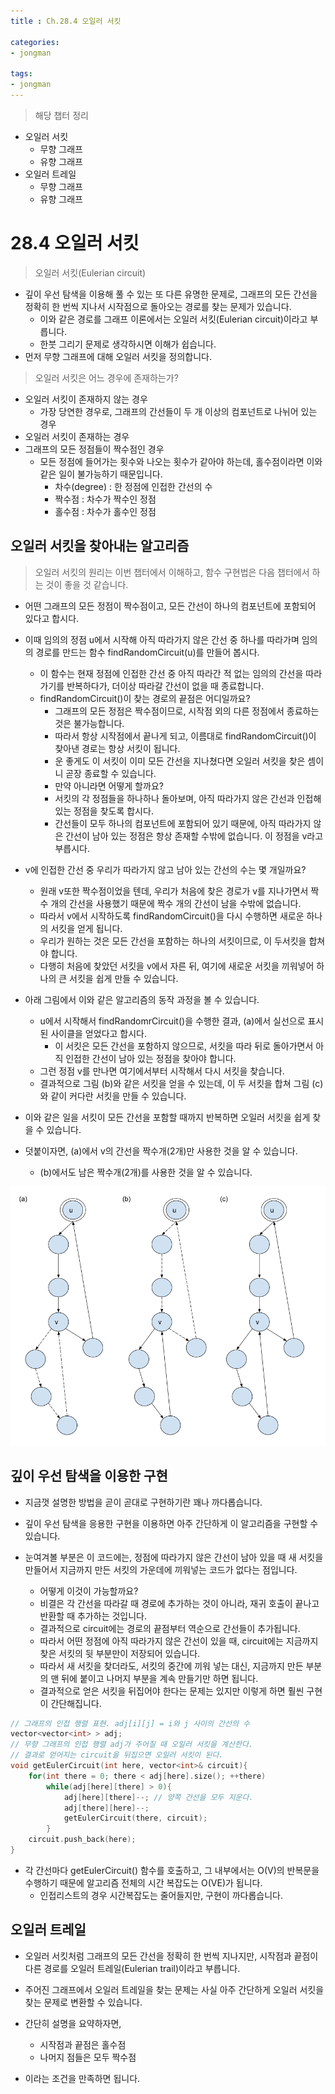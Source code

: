 ```yaml
---
title : Ch.28.4 오일러 서킷

categories:
- jongman

tags:
- jongman
---
```


> 해당 챕터 정리
- 오일러 서킷
  - 무향 그래프
  - 유향 그래프
- 오일러 트레일
  - 무향 그래프
  - 유향 그래프

# 28.4 오일러 서킷

> 오일러 서킷(Eulerian circuit)
- 깊이 우선 탐색을 이용해 풀 수 있는 또 다른 유명한 문제로, 그래프의 모든 간선을 정확히 한 번씩
  지나서 시작점으로 돌아오는 경로를 찾는 문제가 있습니다.
  - 이와 같은 경로를 그래프 이론에서는 오일러 서킷(Eulerian circuit)이라고 부릅니다.
  - 한붓 그리기 문제로 생각하시면 이해가 쉽습니다.
- 먼저 무향 그래프에 대해 오일러 서킷을 정의합니다.

> 오일러 서킷은 어느 경우에 존재하는가?
- 오일러 서킷이 존재하지 않는 경우
  - 가장 당연한 경우로, 그래프의 간선들이 두 개 이상의 컴포넌트로 나뉘어 있는 경우
- 오일러 서킷이 존재하는 경우
- 그래프의 모든 정점들이 짝수점인 경우
  - 모든 정점에 들어가는 횟수와 나오는 횟수가 같아야 하는데, 홀수점이라면 이와 같은 일이 
    불가능하기 때문입니다.
    - 차수(degree) : 한 정점에 인접한 간선의 수
    - 짝수점 : 차수가 짝수인 정점
    - 홀수점 : 차수가 홀수인 정점


## 오일러 서킷을 찾아내는 알고리즘

> 오일러 서킷의 원리는 이번 챕터에서 이해하고, 함수 구현법은 다음 챕터에서 하는 것이 좋을 것
> 같습니다.

- 어떤 그래프의 모든 정점이 짝수점이고, 모든 간선이 하나의 컴포넌트에 포함되어 있다고 합시다.
- 이때 임의의 정점 u에서 시작해 아직 따라가지 않은 간선 중 하나를 따라가며 임의의 경로를 만드는 함수
  findRandomCircuit(u)를 만들어 봅시다.
  - 이 함수는 현재 정점에 인접한 간선 중 아직 따라간 적 없는 임의의 간선을 따라가기를 반복하다가,
    더이상 따라갈 간선이 없을 때 종료합니다.
  - findRandomCircuit()이 찾는 경로의 끝점은 어디일까요?
    - 그래프의 모든 정점은 짝수점이므로, 시작점 외의 다른 정점에서 종료하는 것은 불가능합니다.
    - 따라서 항상 시작점에서 끝나게 되고, 이름대로 findRandomCircuit()이 찾아낸 경로는 항상 서킷이
      됩니다.
    - 운 좋게도 이 서킷이 이미 모든 간선을 지나쳤다면 오일러 서킷을 찾은 셈이니 곧장 종료할 수
      있습니다.
    - 만약 아니라면 어떻게 할까요?
    - 서킷의 각 정점들을 하나하나 돌아보며, 아직 따라가지 않은 간선과 인접해 있는 정점을 찾도록 합시다.
    - 간선들이 모두 하나의 컴포넌트에 포함되어 있기 때문에, 아직 따라가지 않은 간선이 남아 있는 정점은
      항상 존재할 수밖에 없습니다. 이 정점을 v라고 부릅시다.

- v에 인접한 간선 중 우리가 따라가지 않고 남아 있는 간선의 수는 몇 개일까요?
  - 원래 v또한 짝수점이었을 텐데, 우리가 처음에 찾은 경로가 v를 지나가면서 짝수 개의 간선을 사용했기
    때문에 짝수 개의 간선이 남을 수밖에 없습니다.
  - 따라서 v에서 시작하도록 findRandomCircuit()을 다시 수행하면 새로운 하나의 서킷을 얻게 됩니다.
  - 우리가 원하는 것은 모든 간선을 포함하는 하나의 서킷이므로, 이 두서킷을 합쳐야 합니다.
  - 다행히 처음에 찾았던 서킷을 v에서 자른 뒤, 여기에 새로운 서킷을 끼워넣어 하나의 큰 서킷을 쉽게
    만들 수 있습니다.

- 아래 그림에서 이와 같은 알고리즘의 동작 과정을 볼 수 있습니다.
  - u에서 시작해서 findRandomrCircuit()을 수행한 결과, (a)에서 실선으로 표시된 사이클을 얻었다고
    합시다.
    - 이 서킷은 모든 간선을 포함하지 않으므로, 서킷을 따라 뒤로 돌아가면서 아직 인접한 간선이 남아
      있는 정점을 찾아야 합니다.
  - 그런 정점 v를 만나면 여기에서부터 시작해서 다시 서킷을 찾습니다.
  - 결과적으로 그림 (b)와 같은 서킷을 얻을 수 있는데, 이 두 서킷을 합쳐 그림 (c)와 같이 커다란
    서킷을 만들 수 있습니다.
- 이와 같은 일을 서킷이 모든 간선을 포함할 때까지 반복하면 오일러 서킷을 쉽게 찾을 수 있습니다.

- 덧붙이자면, (a)에서 v의 간선을 짝수개(2개)만 사용한 것을 알 수 있습니다.
  - (b)에서도 남은 짝수개(2개)를 사용한 것을 알 수 있습니다.

![img1](/img/2020-01-01-Jongman-ch28-4-1.png)

## 깊이 우선 탐색을 이용한 구현

- 지금껏 설명한 방법을 곧이 곧대로 구현하기란 꽤나 까다롭습니다.
- 깊이 우선 탐색을 응용한 구현을 이용하면 아주 간단하게 이 알고리즘을 구현할 수 있습니다.

- 눈여겨볼 부분은 이 코드에는, 정점에 따라가지 않은 간선이 남아 있을 때 새 서킷을 만들어서 지금까지
  만든 서킷의 가운데에 끼워넣는 코드가 없다는 점입니다.
  - 어떻게 이것이 가능할까요?
  - 비결은 각 간선을 따라갈 때 경로에 추가하는 것이 아니라, 재귀 호출이 끝나고 반환할 때 추가하는
    것입니다.
  - 결과적으로 circuit에는 경로의 끝점부터 역순으로 간선들이 추가됩니다.
  - 따라서 어떤 정점에 아직 따라가지 않은 간선이 있을 때, circuit에는 지금까지 찾은 서킷의 뒷
    부분만이 저장되어 있습니다.
  - 따라서 새 서킷을 찾더라도, 서킷의 중간에 끼워 넣는 대신, 지금까지 만든 부분의 맨 뒤에 붙이고
    나머지 부분을 계속 만들기만 하면 됩니다.
  - 결과적으로 얻은 서킷을 뒤집어야 한다는 문제는 있지만 이렇게 하면 훨씬 구현이 간단해집니다.

```cpp
// 그래프의 인접 행렬 표현. adj[i][j] = i와 j 사이의 간선의 수
vector<vector<int> > adj;
// 무향 그래프의 인접 행렬 adj가 주어질 때 오일러 서킷을 계산한다.
// 결과로 얻어지는 circuit을 뒤집으면 오일러 서킷이 된다.
void getEulerCircuit(int here, vector<int>& circuit){
    for(int there = 0; there < adj[here].size(); ++there)
        while(adj[here][there] > 0){
            adj[here][there]--; // 양쪽 간선을 모두 지운다.
            adj[there][here]--;
            getEulerCircuit(there, circuit);
        }
    circuit.push_back(here);
}
```

- 각 간선마다 getEulerCircuit() 함수를 호출하고, 그 내부에서는 O(V)의 반복문을 수행하기 때문에
  알고리즘 전체의 시간 복잡도는 O(VE)가 됩니다.
  - 인접리스트의 경우 시간복잡도는 줄어들지만, 구현이 까다롭습니다.


## 오일러 트레일

- 오일러 서킷처럼 그래프의 모든 간선을 정확히 한 번씩 지나지만, 시작점과 끝점이 다른 경로를 오일러
  트레일(Eulerian trail)이라고 부릅니다.
- 주어진 그래프에서 오일러 트레일을 찾는 문제는 사실 아주 간단하게 오일러 서킷을 찾는 문제로 변환할
  수 있습니다.

- 간단히 설명을 요약하자면,
  - 시작점과 끝점은 홀수점
  - 나머지 점들은 모두 짝수점
- 이라는 조건을 만족하면 됩니다.
